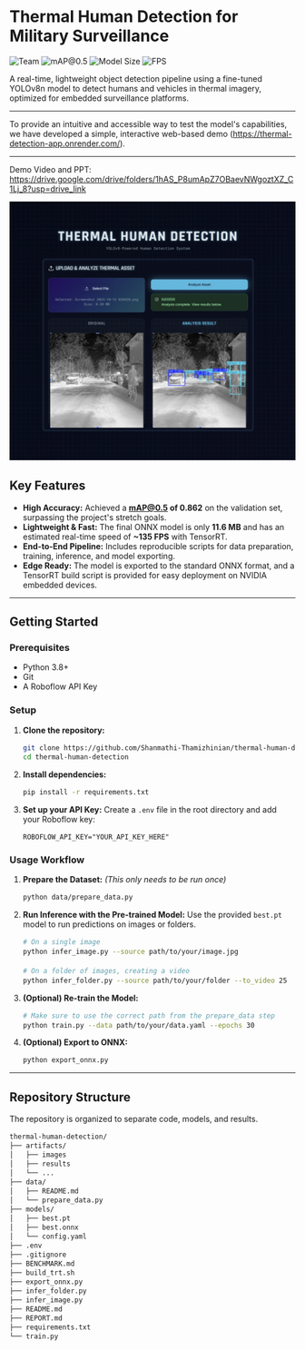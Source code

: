 # Thermal Human Detection for Military Surveillance

![Team](https://img.shields.io/badge/Team-bit_happens-yellow)
![mAP@0.5](https://img.shields.io/badge/mAP%400.5-0.862-brightgreen)
![Model Size](https://img.shields.io/badge/ONNX_Size-11.6_MB-orange)
![FPS](https://img.shields.io/badge/Est._Speed-135_FPS-red)

A real-time, lightweight object detection pipeline using a fine-tuned YOLOv8n model to detect humans and vehicles in thermal imagery, optimized for embedded surveillance platforms.

---
To provide an intuitive and accessible way to test the model's capabilities, we have developed a simple, interactive web-based demo (https://thermal-detection-app.onrender.com/).

---
Demo Video and PPT: https://drive.google.com/drive/folders/1hAS_P8umApZ7OBaevNWgoztXZ_C1Lj_8?usp=drive_link

![Screenshot of our thermal detection website](artifacts/website_screenshot.jpg)

## Key Features
- **High Accuracy:** Achieved a **mAP@0.5 of 0.862** on the validation set, surpassing the project's stretch goals.
- **Lightweight & Fast:** The final ONNX model is only **11.6 MB** and has an estimated real-time speed of **~135 FPS** with TensorRT.
- **End-to-End Pipeline:** Includes reproducible scripts for data preparation, training, inference, and model exporting.
- **Edge Ready:** The model is exported to the standard ONNX format, and a TensorRT build script is provided for easy deployment on NVIDIA embedded devices.

---

## Getting Started

### Prerequisites
- Python 3.8+
- Git
- A Roboflow API Key

### Setup
1.  **Clone the repository:**
    ```bash
    git clone https://github.com/Shanmathi-Thamizhinian/thermal-human-detection.git
    cd thermal-human-detection
    ```
2.  **Install dependencies:**
    ```bash
    pip install -r requirements.txt
    ```
3.  **Set up your API Key:**
    Create a `.env` file in the root directory and add your Roboflow key:
    ```
    ROBOFLOW_API_KEY="YOUR_API_KEY_HERE"
    ```

### Usage Workflow
1.  **Prepare the Dataset:**
    *(This only needs to be run once)*
    ```bash
    python data/prepare_data.py
    ```
2.  **Run Inference with the Pre-trained Model:**
    Use the provided `best.pt` model to run predictions on images or folders.
    ```bash
    # On a single image
    python infer_image.py --source path/to/your/image.jpg

    # On a folder of images, creating a video
    python infer_folder.py --source path/to/your/folder --to_video 25
    ```
3.  **(Optional) Re-train the Model:**
    ```bash
    # Make sure to use the correct path from the prepare_data step
    python train.py --data path/to/your/data.yaml --epochs 30
    ```
4.  **(Optional) Export to ONNX:**
    ```bash
    python export_onnx.py
    ```

---

## Repository Structure

The repository is organized to separate code, models, and results.
```
thermal-human-detection/
├── artifacts/
│   ├── images
│   ├── results
│   └── ...
├── data/
│   ├── README.md
│   └── prepare_data.py
├── models/
│   ├── best.pt
│   ├── best.onnx
│   └── config.yaml
├── .env
├── .gitignore
├── BENCHMARK.md
├── build_trt.sh
├── export_onnx.py
├── infer_folder.py
├── infer_image.py
├── README.md
├── REPORT.md
├── requirements.txt
└── train.py
```

